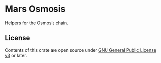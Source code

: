 # Mars Osmosis

Helpers for the Osmosis chain.

## License

Contents of this crate are open source under [GNU General Public License v3](../../../LICENSE) or later.
